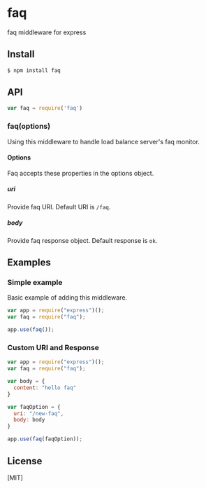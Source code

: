 # faq

faq middleware for express

## Install

```sh
$ npm install faq
```

## API

```js
var faq = require('faq')
```

### faq(options)

Using this middleware to handle load balance server's faq monitor.

#### Options

Faq accepts these properties in the options object.

##### uri

Provide faq URI. Default URI is ```/faq```.

##### body

Provide faq response object. Default response is ```ok```.

## Examples

### Simple example

Basic example of adding this middleware.

```js
var app = require("express")();
var faq = require("faq");

app.use(faq());

```

### Custom URI and Response


```js
var app = require("express")();
var faq = require("faq");

var body = {
  content: "hello faq"
}

var faqOption = {
  uri: "/new-faq",
  body: body
}

app.use(faq(faqOption));

```

## License

[MIT]
